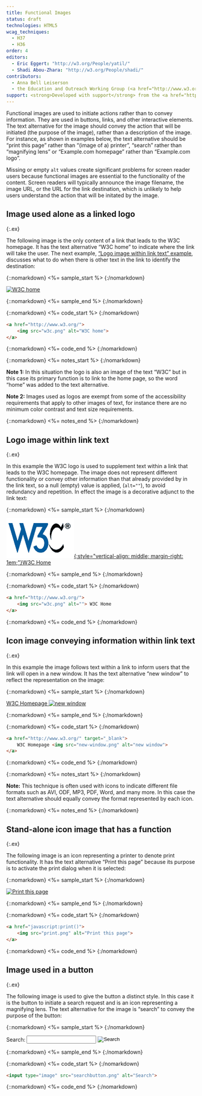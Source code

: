 ```yaml
---
title: Functional Images
status: draft
technologies: HTML5
wcag_techniques: 
  - H37
  - H36
order: 4
editors:
  - Eric Eggert: "http://w3.org/People/yatil/"
  - Shadi Abou-Zhara: "http://w3.org/People/shadi/"
contributors:
  - Anna Bell Leiserson
  - the Education and Outreach Working Group (<a href="http://www.w3.org/WAI/EO/">EOWG</a>)
support: <strong>Developed with support</strong> from the <a href="http://www.w3.org/WAI/ACT/">WAI-ACT</a> project, co-funded by the European Commission <abbr title="Information Society Technologies">IST</abbr> Programme.
---
```


Functional images are used to initiate actions rather than to convey information. They are used in buttons, links, and other interactive elements. The text alternative for the image should convey the action that will be initiated (the purpose of the image), rather than a description of the image. For instance, as shown in examples below, the text alternative should be “print this page” rather than “(image of a) printer”, “search” rather than “magnifying lens” or “Example.com homepage” rather than “Example.com logo”.

Missing or empty `alt` values create significant problems for screen reader users because functional images are essential to the functionality of the content. Screen readers will typically announce the image filename, the image URL, or the URL for the link destination, which is unlikely to help users understand the action that will be initated by the image.

## Image used alone as a linked logo
{:.ex}

The following image is the only content of a link that leads to the W3C homepage. It has the text alternative “W3C home” to indicate where the link will take the user. The next example, [“Logo image within link text” example](#logo-image-within-link-text), discusses what to do when there is other text in the link to identify the destination:

{::nomarkdown}
<%= sample_start %>
{:/nomarkdown}

[![W3C home](w3c.png)](http://www.w3.org/)

{::nomarkdown}
<%= sample_end %>
{:/nomarkdown}

{::nomarkdown}
<%= code_start %>
{:/nomarkdown}

~~~ html
<a href="http://www.w3.org/">
	<img src="w3c.png" alt="W3C home">
</a>
~~~

{::nomarkdown}
<%= code_end %>
{:/nomarkdown}

{::nomarkdown}
<%= notes_start %>
{:/nomarkdown}

**Note 1:** In this situation the logo is also an image of the text “W3C” but in this case its primary function is to link to the home page, so the word “home” was added to the text alternative.

**Note 2:** Images used as logos are exempt from some of the accessibility requirements that apply to other images of text, for instance there are no minimum color contrast and text size requirements.

{::nomarkdown}
<%= notes_end %>
{:/nomarkdown}

## Logo image within link text
{:.ex}

In this example the W3C logo is used to supplement text within a link that leads to the W3C homepage. The image does not represent different functionality or convey other information than that already provided by in the link text, so a null (empty) value is applied, (`alt=""`), to avoid redundancy and repetition. In effect the image is a decorative adjunct to the link text:

{::nomarkdown}
<%= sample_start %>
{:/nomarkdown}

[![](../img/w3c.png){:style="vertical-align: middle; margin-right: 1em;"}W3C Home](http://www.w3.org/)

{::nomarkdown}
<%= sample_end %>
{:/nomarkdown}

{::nomarkdown}
<%= code_start %>
{:/nomarkdown}

~~~ html
<a href="http://www.w3.org/">
	<img src="w3c.png" alt=""> W3C Home
</a>
~~~

{::nomarkdown}
<%= code_end %>
{:/nomarkdown}

## Icon image conveying information within link text
{:.ex}

In this example the image follows text within a link to inform users that the link will open in a new window. It has the text alternative “new window” to reflect the representation on the image:

{::nomarkdown}
<%= sample_start %>
{:/nomarkdown}

[W3C Homepage ![new window](new-window.png)](http://www.w3.org/)

{::nomarkdown}
<%= sample_end %>
{:/nomarkdown}

{::nomarkdown}
<%= code_start %>
{:/nomarkdown}

~~~ html
<a href="http://www.w3.org/" target="_blank">
	W3C Homepage <img src="new-window.png" alt="new window">
</a>
~~~

{::nomarkdown}
<%= code_end %>
{:/nomarkdown}

{::nomarkdown}
<%= notes_start %>
{:/nomarkdown}

**Note:** This technique is often used with icons to indicate different file formats such as AVI, ODF, MP3, PDF, Word, and many more. In this case the text alternative should equally convey the format represented by each icon.

{::nomarkdown}
<%= notes_end %>
{:/nomarkdown}

## Stand-alone icon image that has a function
{:.ex}

The following image is an icon representing a printer to denote print functionality. It has the text alternative “Print this page” because its purpose is to activate the print dialog when it is selected:

{::nomarkdown}
<%= sample_start %>
{:/nomarkdown}

[![Print this page](print.png)](javascript:print())

{::nomarkdown}
<%= sample_end %>
{:/nomarkdown}

{::nomarkdown}
<%= code_start %>
{:/nomarkdown}

~~~ html
<a href="javascript:print()">
	<img src="print.png" alt="Print this page">
</a>
~~~

{::nomarkdown}
<%= code_end %>
{:/nomarkdown}

## Image used in a button
{:.ex}

The following image is used to give the button a distinct style. In this case it is the button to initiate a search request and is an icon representing a magnifying lens. The text alternative for the image is “search” to convey the purpose of the button:

{::nomarkdown}
<%= sample_start %>
{:/nomarkdown}

<form action="#" method="post">
  <p>
    <label for="search" style="vertical-align: middle; display:inline-block;">Search:</label>
    <input name="search" id="search" type="text" style="vertical-align: middle; display:inline-block;">
    <input name="submit" src="../../img/searchbutton.png" alt="Search" type="image" style="vertical-align: middle; display:inline-block;">
  </p>
</form>

{::nomarkdown}
<%= sample_end %>
{:/nomarkdown}

{::nomarkdown}
<%= code_start %>
{:/nomarkdown}

~~~ html
<input type="image" src="searchbutton.png" alt="Search">
~~~

{::nomarkdown}
<%= code_end %>
{:/nomarkdown}
